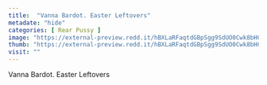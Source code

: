 ```yaml
---
title:  "Vanna Bardot. Easter Leftovers"
metadate: "hide"
categories: [ Rear Pussy ]
image: "https://external-preview.redd.it/hBXLaRFaqtdGBpSgg9SdUO0Cwk8bHCIhibyfKh-zUmk.jpg?auto=webp&s=06d1e851fa0048e1232d44440b80094d905f5115"
thumb: "https://external-preview.redd.it/hBXLaRFaqtdGBpSgg9SdUO0Cwk8bHCIhibyfKh-zUmk.jpg?width=1080&crop=smart&auto=webp&s=c07f586ae31bc10e9d6fa2cd1b4da81465b38830"
visit: ""
---
```

Vanna Bardot. Easter Leftovers
